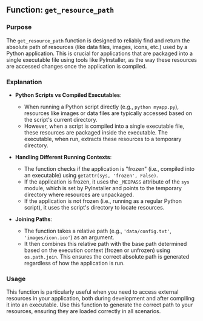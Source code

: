 ## Function: `get_resource_path`

### Purpose
The `get_resource_path` function is designed to reliably find and return the absolute path of resources (like data files, images, icons, etc.) used by a Python application. This is crucial for applications that are packaged into a single executable file using tools like PyInstaller, as the way these resources are accessed changes once the application is compiled.

### Explanation
- **Python Scripts vs Compiled Executables**:
  - When running a Python script directly (e.g., `python myapp.py`), resources like images or data files are typically accessed based on the script's current directory.
  - However, when a script is compiled into a single executable file, these resources are packaged inside the executable. The executable, when run, extracts these resources to a temporary directory.

- **Handling Different Running Contexts**:
  - The function checks if the application is "frozen" (i.e., compiled into an executable) using `getattr(sys, 'frozen', False)`.
  - If the application is frozen, it uses the `_MEIPASS` attribute of the `sys` module, which is set by PyInstaller and points to the temporary directory where resources are unpackaged.
  - If the application is not frozen (i.e., running as a regular Python script), it uses the script's directory to locate resources.

- **Joining Paths**:
  - The function takes a relative path (e.g., `'data/config.txt'`, `'images/icon.ico'`) as an argument.
  - It then combines this relative path with the base path determined based on the execution context (frozen or unfrozen) using `os.path.join`. This ensures the correct absolute path is generated regardless of how the application is run.

### Usage
This function is particularly useful when you need to access external resources in your application, both during development and after compiling it into an executable. Use this function to generate the correct path to your resources, ensuring they are loaded correctly in all scenarios.

